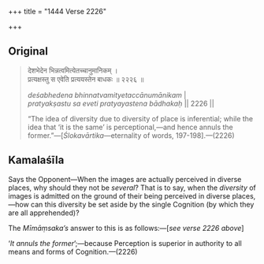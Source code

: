 +++
title = "1444 Verse 2226"

+++
## Original 
>
> देशभेदेन भिन्नत्वमित्येतच्चानुमानिकम् ।  
> प्रत्यक्षस्तु स एवेति प्रत्ययस्तेन बाधकः ॥ २२२६ ॥ 
>
> *deśabhedena bhinnatvamityetaccānumānikam* \|  
> *pratyakṣastu sa eveti pratyayastena bādhakaḥ* \|\| 2226 \|\| 
>
> “The idea of diversity due to diversity of place is inferential; while the idea that ‘it is the same’ is perceptional,—and hence annuls the former.”—[*Ślokavārtika*—eternality of words, 197-198].—(2226)



## Kamalaśīla

Says the Opponent—When the images are actually perceived in diverse places, why should they not be *several*? That is to say, when the *diversity* of images is admitted on the ground of their being perceived in diverse places,—how can this diversity be set aside by the single Cognition (by which they are all apprehended)?

The *Mīmāṃsaka’s* answer to this is as follows:—[*see verse 2226 above*]

‘*It annuls the former*’;—because Perception is superior in authority to all means and forms of Cognition.—(2226)


